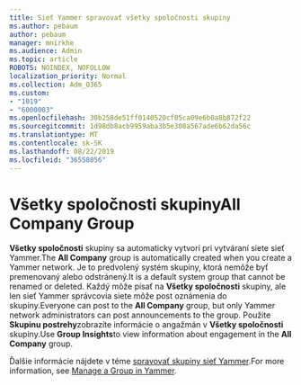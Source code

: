 ```yaml
---
title: Sieť Yammer spravovať všetky spoločnosti skupiny
ms.author: pebaum
author: pebaum
manager: mnirkhe
ms.audience: Admin
ms.topic: article
ROBOTS: NOINDEX, NOFOLLOW
localization_priority: Normal
ms.collection: Adm_O365
ms.custom:
- "1019"
- "6000003"
ms.openlocfilehash: 30b258de51ff0140520cf05ca09e6b0a8b872f22
ms.sourcegitcommit: 1d98db8acb9959aba3b5e308a567ade6b62da56c
ms.translationtype: MT
ms.contentlocale: sk-SK
ms.lasthandoff: 08/22/2019
ms.locfileid: "36558056"
---
```

# <a name="all-company-group"></a><span data-ttu-id="64268-102">Všetky spoločnosti skupiny</span><span class="sxs-lookup"><span data-stu-id="64268-102">All Company Group</span></span>

<span data-ttu-id="64268-103">**Všetky spoločnosti** skupiny sa automaticky vytvorí pri vytváraní siete sieť Yammer.</span><span class="sxs-lookup"><span data-stu-id="64268-103">The **All Company** group is automatically created when you create a Yammer network.</span></span> <span data-ttu-id="64268-104">Je to predvolený systém skupiny, ktorá nemôže byť premenovaný alebo odstránený.</span><span class="sxs-lookup"><span data-stu-id="64268-104">It is a default system group that cannot be renamed or deleted.</span></span> <span data-ttu-id="64268-105">Každý môže písať na **Všetky spoločnosti** skupiny, ale len sieť Yammer správcovia siete môže post oznámenia do skupiny.</span><span class="sxs-lookup"><span data-stu-id="64268-105">Everyone can post to the **All Company** group, but only Yammer network administrators can post announcements to the group.</span></span> <span data-ttu-id="64268-106">Použite **Skupinu postrehy**zobrazíte informácie o angažmán v **Všetky spoločnosti** skupiny.</span><span class="sxs-lookup"><span data-stu-id="64268-106">Use **Group Insights**to view information about engagement in the **All Company** group.</span></span>

<span data-ttu-id="64268-107">Ďalšie informácie nájdete v téme [spravovať skupiny sieť Yammer](https://support.office.com/article/Manage-a-group-in-Yammer-6e05c6d6-5548-4c88-89cd-e6757a514ef2).</span><span class="sxs-lookup"><span data-stu-id="64268-107">For more information, see [Manage a Group in Yammer](https://support.office.com/article/Manage-a-group-in-Yammer-6e05c6d6-5548-4c88-89cd-e6757a514ef2).</span></span>
